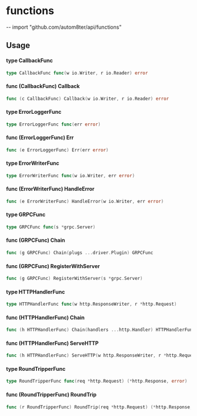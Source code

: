 # functions
--
    import "github.com/autom8ter/api/functions"


## Usage

#### type CallbackFunc

```go
type CallbackFunc func(w io.Writer, r io.Reader) error
```


#### func (CallbackFunc) Callback

```go
func (c CallbackFunc) Callback(w io.Writer, r io.Reader) error
```

#### type ErrorLoggerFunc

```go
type ErrorLoggerFunc func(err error)
```


#### func (ErrorLoggerFunc) Err

```go
func (e ErrorLoggerFunc) Err(err error)
```

#### type ErrorWriterFunc

```go
type ErrorWriterFunc func(w io.Writer, err error)
```


#### func (ErrorWriterFunc) HandleError

```go
func (e ErrorWriterFunc) HandleError(w io.Writer, err error)
```

#### type GRPCFunc

```go
type GRPCFunc func(s *grpc.Server)
```


#### func (GRPCFunc) Chain

```go
func (g GRPCFunc) Chain(plugs ...driver.Plugin) GRPCFunc
```

#### func (GRPCFunc) RegisterWithServer

```go
func (g GRPCFunc) RegisterWithServer(s *grpc.Server)
```

#### type HTTPHandlerFunc

```go
type HTTPHandlerFunc func(w http.ResponseWriter, r *http.Request)
```


#### func (HTTPHandlerFunc) Chain

```go
func (h HTTPHandlerFunc) Chain(handlers ...http.Handler) HTTPHandlerFunc
```

#### func (HTTPHandlerFunc) ServeHTTP

```go
func (h HTTPHandlerFunc) ServeHTTP(w http.ResponseWriter, r *http.Request)
```

#### type RoundTripperFunc

```go
type RoundTripperFunc func(req *http.Request) (*http.Response, error)
```


#### func (RoundTripperFunc) RoundTrip

```go
func (r RoundTripperFunc) RoundTrip(req *http.Request) (*http.Response, error)
```

